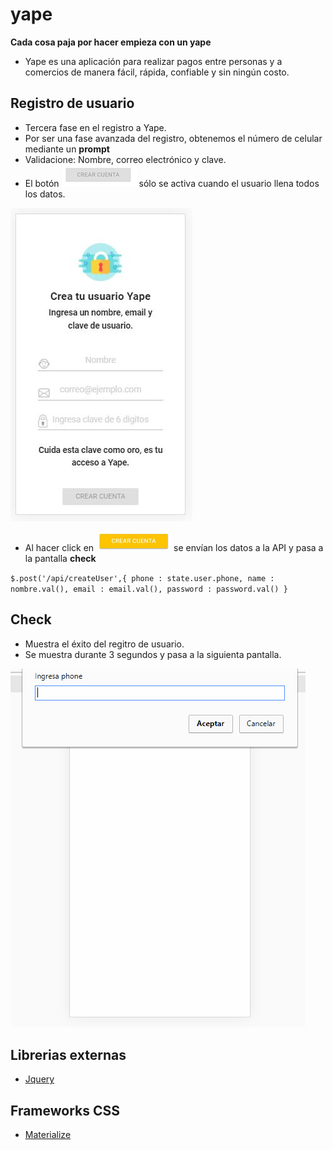 # yape

**Cada cosa paja por hacer empieza con un yape**    

+ Yape es una aplicación para realizar pagos entre personas y a comercios de manera fácil, rápida, confiable y sin ningún costo.

## Registro de usuario

+ Tercera fase en el registro a Yape.   
+ Por ser una fase avanzada del registro, obtenemos el número de celular mediante un **prompt**
+ Validacione: Nombre, correo electrónico y clave.
+ El botón ![Botón crear cuenta inactivo](public/img/screen/btn-crear-cuenta.png "Botón crear cuenta inactivo") sólo se activa cuando el usuario llena todos los datos.

![Pantalla de registro de usuario](public/img/screen/registro-usuario-.JPG "Pantalla de registro de usuario")

+ Al hacer click en ![Botón crear cuenta activo](public/img/screen/active-crear-cuenta.png "Botón crear cuenta activo") se envían los datos a la API y pasa a la pantalla **check**

`$.post('/api/createUser',{
  phone : state.user.phone,
  name : nombre.val(),
  email : email.val(),
  password : password.val()
}`

## Check

+ Muestra el éxito del regitro de usuario.
+ Se muestra durante 3 segundos y pasa a la siguienta pantalla.

![Demo del registro de usuario](public/img/screen/yape-registro-usuario-.gif "Demo del registro de usuario")

## Librerias externas

+ [Jquery](https://jquery.com/)

## Frameworks CSS

+ [Materialize](http://materializecss.com/)
